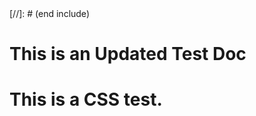 [//]: # 'start include'

<link rel="stylesheet" type="text/css" href="main.css">
[//]: # (end include)

# This is an Updated Test Doc

<h1 class="test-h1">
  This is a CSS test.
</h1>
